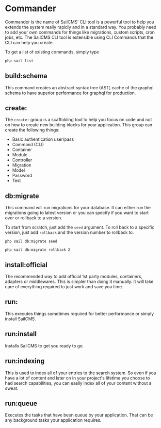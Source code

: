 # Commander <Badge type="tip" text="3.0.0" />

Commander is the name of SailCMS' CLI tool is a powerful tool to help you extends the system really rapidly and in a standard way. You probably need
to add your own commands for things like migrations, custom scripts, cron jobs, etc. The SailCMS CLI tool is extensible
using CLI Commands that the CLI can help you create.

To get a list of existing commands, simply type

```bash
php sail list
```

## build:schema

This command creates an abstract syntax tree (AST) cache of the graphql schema to have superior
performance for graphql for production.

## create:

The `create:` group is a scaffolding tool to help you focus on code and not on how to create new
building blocks for your application. This group can create the following things:

- Basic authentication user/pass
- Command (CLI)
- Container
- Module
- Controller
- Migration
- Model
- Password
- Test

## db:migrate

This command will run migrations for your database. It can either run the migrations going to latest
version or you can specify if you want to start over or rollback to a version.

To start from scratch, just add the `seed` argument. To roll back to a specific version, just add
`rollback` and the version number to rollback to.

```shell
php sail db:migrate seed
```

```shell
php sail db:migrate rollback 2
```

## install:official

The recommended way to add official 1st party modules, containers, adapters or middlewares. This
is simpler than doing it manually. It will take care of everything required to just work and save
you time.

## run:

This executes things sometimes required for better performance or simply install SailCMS.

## run:install

Installs SailCMS to get you ready to go.

## run:indexing

This is used to index all of your entries to the search system. So even if you have a lot of content
and later on in your project's lifetime you choose to had search capabilities, you can easily index
all of your content without a sweat.

## run:queue

Executes the tasks that have been queue by your application. That can be any background tasks your
application requires.